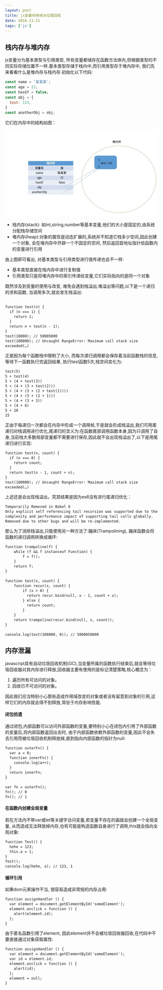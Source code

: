 ```yaml
---
layout: post
title: js变量作用域与垃圾回收
date: 2016-11-21
tags: ['js']
---
```


## 栈内存与堆内存
js变量分为基本类型与引用类型, 所有变量都储存在函数方法体内,但根据类型的不同实际存储位置不一样.基本类型存储于栈内中,而引用类型存于堆内存中, 我们先来看看什么是堆内存与栈内存.初始化以下代码:

```javascript
const name = '某某某';
const age = 22;
const hasGf = false;
const obj = {
  test: 123,
}
const anotherObj = obj;
```

它们在内存中的结构如图：

![](/static/imgs/js变量的内存管理.jpg)

* 栈内存(stack): 如int,string,number等基本变量,他们的大小是固定的,由系统分配栈存储空间
* 堆内存(heap):对象的属性是动态扩展的,系统并不知道它栈多少空间,因此创建一个对象, 会在堆内存中开辟一个不固定的空间, 然后返回首地址指针给函数内的变量进行引用

由上图即可看出, 对基本类型与引用类型进行值传递也会不一样:

* 基本类型直接在栈内存中进行复制值
* 引用类型只是将堆内存中的索引传递给变量,它们实际指向的是同一个对象

既然涉及到变量的使用与改变, 难免会遇到栈溢出,堆溢出等问题,以下是一个递归的求和函数, 当调用多次,就会发生栈溢出:

```

function test(n) {
  if (n === 1) {
    return 1;
  }
  return n + test(n - 1);
}
test(10000); // 50005000
test(100000); // Uncaught RangeError: Maximum call stack size exceeded(…)
```

正是因为每个函数栈中限制了大小, 而每次递归调用都会保存着当前函数栈的信息,等待下一函数执行完返回结果, 执行test函数5次,栈空间变化为:

```
test(5)
5 + test(4)
5 + (4 + test(3))
5 + (4 + (3 + test(2)))
5 + (4 + (3 + (2 + test(1))))
5 + (4 + (3 + (2 + 1)))
5 + (4 + (3 + 3))
5 + (4 + 6)
5 + 10
15
```

正由于每递归一次都会在内存中形成一个调用帧,于是就会形成栈溢出,我们可用尾递归对栈调用进行优化,尾递归的含义为:在函数尾部调用函数本身,因为只调用了自身,当前栈大多数局部变量都不需要进行保存,因此就不会出现栈溢出了,以下是用尾递归进行实现:

```
function test(n, count) {
  if (n === 0) {
    return count;
  }
  return test(n - 1, count + n);
}
test(100000); // Uncaught RangeError: Maximum call stack size exceeded(…)
```

上述还是会出现栈溢出，究其结果是因为es6没有进行尾递归优化：
```
Temporarily Removed in Babel 6
Only explicit self referencing tail recursion was supported due to the complexity and performance impact of supporting tail calls globally. Removed due to other bugs and will be re-implemented.
```


那么为了消除栈溢出,只能使用另一种方法了:蹦床(Trampolining), 蹦床函数会将函数的递归调用转换成循环:

```
function trampoline(f) {
    while (f && f instanceof Function) {
        f = f();
    }
    return f;
}

function test(x, count) {
    function recur(x, count) {
        if (x > 0) {
          return recur.bind(null, x - 1, count + x);
        } else {
          return count;
        }
    }
    return trampoline(recur.bind(null, x, count));
}

console.log(test(100000, 0)); // 5000050000
```


## 内存泄漏
javascript具有自动垃圾回收机制(GC),当变量所属的函数执行结束后,就会等待垃圾回收器对其内存进行释放,回收器主要有使用的是标记清楚策略,核心概念为：

1. 遍历所有可访问的对象。
2. 回收已不可访问的对象。

因此我们应当特别小心那些造成作用域改变的对象或者没有留意到对象的引用,这样它们的内存就会得不到释放,常驻于内存影响性能.


#### 闭包拾遗
通过闭包,内部函数可以访问外部函数的变量,要特别小心在闭包内引用了外部函数的变量后,将内部函数返回出去时, 由于内部函数依赖外部函数的变量,因此不会失去引用而被垃圾回收机制释放掉,直到指向内部函数的指针为null:

```
function outerFn() {
  var a = 0;
  function innerFn() {
    console.log(a++);
  }
  return innerFn;
}

var fn = outerFn();
fn(); // 0
fn(); // 1
```



#### 在函数内创建全局变量
若在方法内不带var或let等关键字访问变量,若变量不存在的画就会创建一个全局变量, 从而造成无法释放掉内存,也有可能是构造函数自身进行了调用,this就会指向全局对象:

```
function Test() {
  hehe = 123;
  this.a = 1;
}
Test();
console.log(hehe, a); // 123, 1
```

#### 循环引用
如果dom元素操作不当, 很容易造成非常规的内存占用:

```
function assignHandler () {
  var element = document.getElementById('someElement');
  element.onclick = function () {
    alert(element.id);
  };
}
```

由于匿名函数引用了element, 因此element并不会被垃圾回收器回收,在代码中不要直接通过对象获取属性:

```
function assignHandler () {
  var element = document.getElementById('someElement');
  var id = element.id;
  element.onclick = function () {
    alert(id);
  };
  element = null;
}
```
